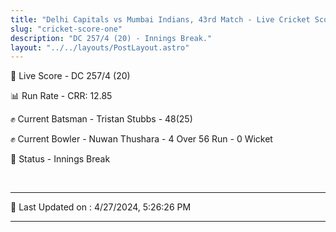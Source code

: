 ```yaml
---
title: "Delhi Capitals vs Mumbai Indians, 43rd Match - Live Cricket Score"
slug: "cricket-score-one"
description: "DC 257/4 (20) - Innings Break."
layout: "../../layouts/PostLayout.astro"
---
```


🔴 Live Score - DC 257/4 (20)  

📊 Run Rate - CRR: 12.85  

✊ Current Batsman - Tristan Stubbs - 48(25)  

✊ Current Bowler - Nuwan Thushara - 4 Over 56 Run - 0 Wicket  

📑 Status - Innings Break

<br />

***

📝 Last Updated on : 4/27/2024, 5:26:26 PM

***

